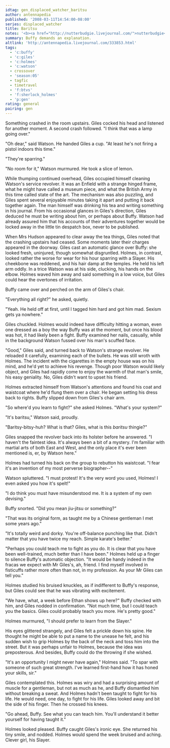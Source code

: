 ```yaml
---
idtag: gen_displaced_watcher_baritsu
author: antennapedia
published: '2008-03-11T14:54:00-08:00'
series: displaced_watcher
title: Baritsu
notes: '<b><a href="http://nutterbudgie.livejournal.com/">nutterbudgie</a></b> wants "Holmes! Giles snark at! Maybe w/Buffy being snark-supportive?"'
summary: Buffy demands an explanation.
altlink: 'http://antennapedia.livejournal.com/333853.html'
tags:
  - 'c:buffy'
  - 'c:giles'
  - 'c:holmes'
  - 'c:watson'
  - crossover
  - 'season:05'
  - tagfic
  - timetravel
  - 'f:btvs'
  - 'f:sherlock_holmes'
  - 'p:gen'
rating: general
pairing: gen
---
```

Something crashed in the room upstairs. Giles cocked his head and listened for another moment. A second crash followed. "I think that was a lamp going over."

"Oh dear," said Watson. He handed Giles a cup. "At least he's not firing a pistol indoors this time."

"They're sparring."

"No room for it," Watson murmured. He took a slice of lemon.

While thumping continued overhead, Giles occupied himself cleaning Watson's service revolver. It was an Enfield with a strange hinged frame, what he might have called a museum piece, and what the British Army in this time called state of the art. The mechanism was also puzzling, and Giles spent several enjoyable minutes taking it apart and putting it back together again. The man himself was drinking his tea and writing something in his journal. From his occasional glances in Giles's direction, Giles deduced he must be writing about him, or perhaps about Buffy. Watson had already assured him that his accounts of their adventures together would be locked away in the little tin despatch box, never to be published.

When Mrs Hudson appeared to clear away the tea things, Giles noted that the crashing upstairs had ceased. Some moments later their charges appeared in the doorway. Giles cast an automatic glance over Buffy: she looked fresh, uninjured, though somewhat disgruntled. Holmes, in contrast, looked rather the worse for wear for his hour sparring with a Slayer. His cheekbone was reddened, and his hair damp at the temples. He held his left arm oddly. In a trice Watson was at his side, clucking, his hands on the elbow. Holmes waved him away and said something in a low voice, but Giles could hear the overtones of irritation.

Buffy came over and perched on the arm of Giles's chair.

"Everything all right?" he asked, quietly.

"Yeah. He held off at first, until I tagged him hard and got him mad. Sexism gets ya nowhere."

Giles chuckled. Holmes would indeed have difficulty hitting a woman, even one dressed as a boy the way Buffy was at the moment, but once his blood was hot, it had likely been a fight. Buffy examined her nails, casually, while in the background Watson fussed over his man's scuffed face. 

"Good," Giles said, and turned back to Watson's strange revolver. He reloaded it carefully, examining each of the bullets. He was still wroth with Holmes. The incident with the cigarettes in the empty house was on his mind, and he'd yet to achieve his revenge. Though poor Watson would likely object, and Giles had rapidly come to enjoy the warmth of that man's smile, his easy geniality. No, Giles didn't want to upset his friend.

Holmes extracted himself from Watson's attentions and found his coat and waistcoat where he'd flung them over a chair. He began setting his dress back to rights. Buffy slipped down from Giles's chair arm. 

"So where'd you learn to fight?" she asked Holmes. "What's your system?"

"It's baritsu," Watson said, proudly.

"Baritsy-bitsy-huh? What is that? Giles, what is this <em>baritsu</em> thingie?"

Giles snapped the revolver back into its holster before he answered. "I haven't the faintest idea. It's always been a bit of a mystery. I'm familiar with martial arts of both East and West, and the only place it's ever been mentioned is, er, by Watson here."

Holmes had turned his back on the group to rebutton his waistcoat. "I fear it's an invention of my most perverse biographer--"

Watson spluttered. "I must protest! It's the very word you used, Holmes! I even asked you how it's spelt!"

"I do think you must have misunderstood me. It is a system of my own devising."

Buffy snorted. "Did you mean jiu-jitsu or something?"

"That was its original form, as taught me by a Chinese gentleman I met some years ago."

"It's totally weird and dorky. You're off-balance punching like that. Didn't matter that you have twice my reach. Simple karate's better."

"Perhaps you could teach me to fight as you do. It is clear that you have been well-trained, much better than I have been." Holmes held up a finger to silence Buffy's automatic objection. "It would be handy indeed in the fracas we expect with Mr Giles's, ah, friend. I find myself involved in fisticuffs rather more often than not, in my profession. As your Mr Giles can tell you."

Holmes studied his bruised knuckles, as if indifferent to Buffy's response, but Giles could see that he was vibrating with excitement.

"We have, what, a week before Ethan shows up here?" Buffy checked with him, and Giles nodded in confirmation. "Not much time, but I could teach you the basics. Giles could probably teach you more. He's pretty good."

Holmes murmured, "I should prefer to learn from the Slayer."

His eyes glittered strangely, and Giles felt a prickle down his spine. He thought he might be able to put a name to the unease he felt, and his sudden wish to grip Holmes by the back of the neck and toss him into the street. But it was perhaps unfair to Holmes, because the idea was preposterous. And besides, Buffy could do the throwing if she wished.

"It's an opportunity I might never have again," Holmes said. "To spar with someone of such great strength. I've learned first-hand how it has honed your skills, sir."

Giles contemplated this. Holmes was wiry and had a surprising amount of muscle for a gentleman, but not as much as he, and Buffy dismantled him without breaking a sweat. And Holmes hadn't been taught to fight for his life. He would need, one day, to fight for his life. Giles looked away and bit the side of his finger. Then he crossed his knees.

"Go ahead, Buffy. See what you can teach him. You'll understand it better yourself for having taught it."

Holmes looked pleased. Buffy caught Giles's ironic eye. She returned his tiny smile, and nodded. Holmes would spend the week bruised and aching. Clever girl, his Slayer.

